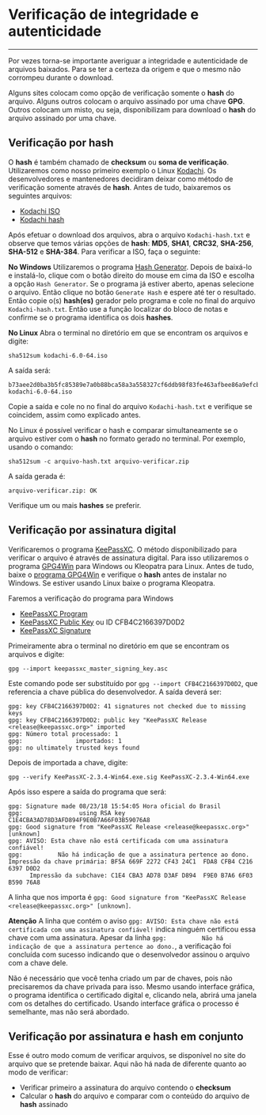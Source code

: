 # Verificação de integridade e autenticidade
***

Por vezes torna-se importante averiguar a integridade e autenticidade de arquivos baixados. Para se ter a certeza da origem e que o mesmo não corrompeu durante o download.

Alguns sites colocam como opção de verificação somente o **hash** do arquivo. Alguns outros colocam o arquivo assinado por uma chave **GPG**. Outros colocam um misto, ou seja, disponibilizam para download o **hash** do arquivo assinado por uma chave.


## Verificação por hash

O **hash** é também chamado de **checksum** ou **soma de verificação**.
Utilizaremos como nosso primeiro exemplo o Linux [Kodachi]. Os desenvolvedores e mantenedores decidiram deixar como método de verificação somente através de **hash**. Antes de tudo, baixaremos os seguintes arquivos:

* [Kodachi ISO]
* [Kodachi hash]

Após efetuar o download dos arquivos, abra o arquivo ```Kodachi-hash.txt``` e observe que temos várias opções de **hash**: **MD5**, **SHA1**, **CRC32**, **SHA-256**, **SHA-512** e **SHA-384**. Para verificar a ISO, faça o seguinte:

**No Windows** 
Utilizaremos o programa [Hash Generator]. Depois de baixá-lo e instalá-lo, clique com o botão direito do mouse em cima da ISO e escolha a opção ```Hash Generator```. Se o programa já estiver aberto, apenas selecione o arquivo. Então clique no botão ```Generate Hash``` e espere até ter o resultado.
Então copie o(s) **hash(es)** gerador pelo programa e cole no final do arquivo ```Kodachi-hash.txt```. Então use a função localizar do bloco de notas e confirme se o programa identifica os dois **hashes**.

**No Linux**
Abra o terminal no diretório em que se encontram os arquivos e digite:
```
sha512sum kodachi-6.0-64.iso
```
A saída será:
```
b73aee2d0ba3b5fc85389e7a0b88bca58a3a558327cf6ddb98f83fe463afbee86a9efcbbe7d73ed511e14eb6e2d830733502f21b946318bfd07fc7f759c9df02  kodachi-6.0-64.iso
```
Copie a saída e cole no no final do arquivo ```Kodachi-hash.txt``` e verifique se coincidem, assim como explicado antes.

No Linux é possível verificar o hash e comparar simultaneamente se o arquivo estiver com o **hash** no formato gerado no terminal. Por exemplo, usando o comando:

```
sha512sum -c arquivo-hash.txt arquivo-verificar.zip
```

A saída gerada é:

```
arquivo-verificar.zip: OK
```
 

Verifique um ou mais **hashes** se preferir.


## Verificação por assinatura digital

Verificaremos o programa [KeePassXC]. O método disponibilizado para verificar o arquivo é através de assinatura digital.
Para isso utilizaremos o programa [GPG4Win] para Windows ou Kleopatra para Linux. Antes de tudo, baixe o [programa GPG4Win] e verifique o **hash** antes de instalar no Windows. Se estiver usando Linux baixe o programa Kleopatra.

Faremos a verificação do programa para Windows
* [KeePassXC Program]
* [KeePassXC Public Key] ou ID CFB4C2166397D0D2
* [KeePassXC Signature]
 
Primeiramente abra o terminal no diretório em que se encontram os arquivos e digite:
```
gpg --import keepassxc_master_signing_key.asc
```
Este comando pode ser substituído por ```gpg --import CFB4C2166397D0D2```, que referencia a chave pública do desenvolvedor. A saída deverá ser:
```
gpg: key CFB4C2166397D0D2: 41 signatures not checked due to missing keys
gpg: key CFB4C2166397D0D2: public key "KeePassXC Release <release@keepassxc.org>" imported
gpg: Número total processado: 1
gpg:               importados: 1
gpg: no ultimately trusted keys found
```

Depois de importada a chave, digite:
```
gpg --verify KeePassXC-2.3.4-Win64.exe.sig KeePassXC-2.3.4-Win64.exe
```

Após isso espere a saída do programa que será:
```
gpg: Signature made 08/23/18 15:54:05 Hora oficial do Brasil
gpg:                using RSA key C1E4CBA3AD78D3AFD894F9E0B7A66F03B59076A8
gpg: Good signature from "KeePassXC Release <release@keepassxc.org>" [unknown]
gpg: AVISO: Esta chave não está certificada com uma assinatura confiável!
gpg:          Não há indicação de que a assinatura pertence ao dono.
Impressão da chave primária: BF5A 669F 2272 CF43 24C1  FDA8 CFB4 C216 6397 D0D2
      Impressão da subchave: C1E4 CBA3 AD78 D3AF D894  F9E0 B7A6 6F03 B590 76A8
```

A linha que nos importa é ```gpg: Good signature from "KeePassXC Release <release@keepassxc.org>" [unknown]```. 

**Atenção**
A linha que contém o aviso ```gpg: AVISO: Esta chave não está certificada com uma assinatura confiável!``` indica ninguém certificou essa chave com uma assinatura. Apesar da linha ```gpg:          Não há indicação de que a assinatura pertence ao dono.```, a verificação foi concluída com sucesso indicando que o desenvolvedor assinou o arquivo com a chave dele.

Não é necessário que você tenha criado um par de chaves, pois não precisaremos da chave privada para isso. Mesmo usando interface gráfica, o programa identifica o certificado digital e, clicando nela, abrirá uma janela com os detalhes do certificado. Usando interface gráfica o processo é semelhante, mas não será abordado.


## Verificação por assinatura e hash em conjunto

Esse é outro modo comum de verificar arquivos, se disponível no site do arquivo que se pretende baixar. Aqui não há nada de diferente quanto ao modo de verificar:

* Verificar primeiro a assinatura do arquivo contendo o **checksum**
* Calcular o **hash** do arquivo e comparar com o conteúdo do arquivo de **hash** assinado


[Kodachi]:(https://www.digi77.com/index.php)
[Kodachi ISO]:(https://sourceforge.net/projects/linuxkodachi/files/latest/download)
[Kodachi hash]:(https://www.digi77.com/software/kodachi/Kodachi-hash.txt)
[Hash Generator]:(https://securityxploded.com/hashgenerator.php)
[KeePassXC]:(https://keepassxc.org)
[KeePassXC Program]:(https://github.com/keepassxreboot/keepassxc/releases/download/2.3.4/KeePassXC-2.3.4-Win64.exe)
[KeePassXC Public Key]:(https://keepassxc.org/keepassxc_master_signing_key.asc)
[KeePassXC Signature]:(https://github.com/keepassxreboot/keepassxc/releases/download/2.3.4/KeePassXC-2.3.4-Win64.exe.sig)
[GPG4Win]:(https://www.gpg4win.org/)
[programa GPG4Win]:(https://www.gpg4win.org/thanks-for-download.html)